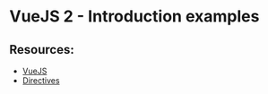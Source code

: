 # VueJS 2 - Introduction examples

## Resources:

- [VueJS](https://vuejs.org)
- [Directives](https://vuejs.org/v2/api/#Directives)